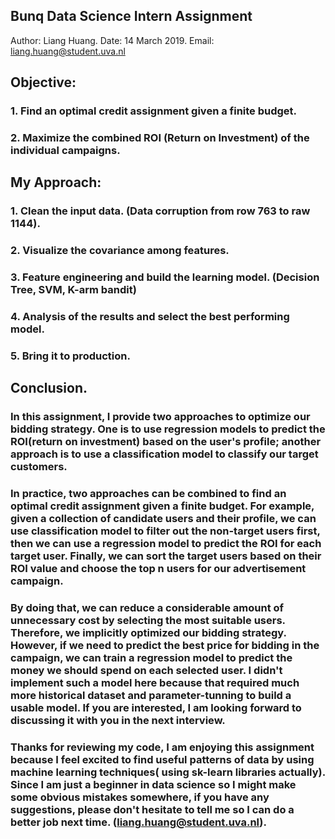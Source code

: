 ## Bunq Data Science Intern Assignment

Author: Liang Huang. 
Date: 14 March 2019.
Email: liang.huang@student.uva.nl

## Objective: 

### 1. Find an optimal credit assignment given a finite budget.
### 2. Maximize the combined ROI (Return on Investment) of the individual campaigns.

## My Approach: 

### 1. Clean the input data. (Data corruption from row 763 to raw 1144).
### 2. Visualize the covariance among features.
### 3. Feature engineering and build the learning model. (Decision Tree, SVM, K-arm bandit)
### 4. Analysis of the results and select the best performing model.
### 5. Bring it to production.

## Conclusion.
### In this assignment, I provide two approaches to optimize our bidding strategy. One is to use regression models to predict the ROI(return on investment) based on the user's profile; another approach is to use a classification model to classify our target customers. 

### In practice, two approaches can be combined to find an optimal credit assignment given a finite budget. For example,  given a collection of candidate users and their profile, we can use classification model to filter out the non-target users first, then we can use a regression model to predict the ROI for each target user. Finally, we can sort the target users based on their ROI value and choose the top n users for our advertisement campaign. 

### By doing that, we can reduce a considerable amount of unnecessary cost by selecting the most suitable users. Therefore, we implicitly optimized our bidding strategy. However, if we need to predict the best price for bidding in the campaign, we can train a regression model to predict the money we should spend on each selected user. I didn't implement such a model here because that required much more historical dataset and parameter-tunning to build a usable model. If you are interested, I am looking forward to discussing it with you in the next interview.

### Thanks for reviewing my code, I am enjoying this assignment because I feel excited to find useful patterns of data by using machine learning techniques( using sk-learn libraries actually). Since I am just a beginner in data science so I might make some obvious mistakes somewhere, if you have any suggestions, please don't hesitate to tell me so I can do a better job next time. (liang.huang@student.uva.nl).
